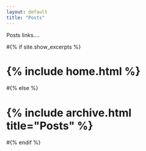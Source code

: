 ```yaml
---
layout: default
title: "Posts"
---
```


Posts links....

#{% if site.show_excerpts %}
#  {% include home.html %}
#{% else %}
#  {% include archive.html title="Posts" %}
#{% endif %}
